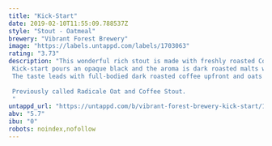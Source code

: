 ```yaml
---
title: "Kick-Start"
date: 2019-02-10T11:55:09.788537Z
style: "Stout - Oatmeal"
brewery: "Vibrant Forest Brewery"
image: "https://labels.untappd.com/labels/1703063"
rating: "3.73"
description: "This wonderful rich stout is made with freshly roasted Columbian coffee beans from our friends Mozzo in Southampton. Kick-start pours an opaque black and the aroma is dark roasted malts with a big kick of coffee/espresso.  The taste leads with full-bodied dark roasted coffee upfront and oats inject a nice smooth texture to finish.  Previously called Radicale Oat and Coffee Stout. "
untappd_url: "https://untappd.com/b/vibrant-forest-brewery-kick-start/1703063"
abv: "5.7"
ibu: "0"
robots: noindex,nofollow
---
```

